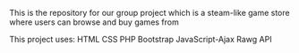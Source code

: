 This is the repository for our group project which is a steam-like game store
where users can browse and buy games from

This project uses:
	HTML
 	CSS
	PHP
	Bootstrap
	JavaScript-Ajax
	Rawg API
